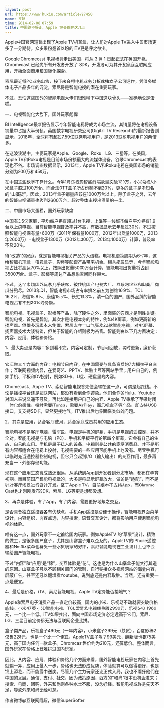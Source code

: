 ```yaml
---
layout: post
url: https://www.huxiu.com/article/27450
name: 罗超
time: 2014-02-08 07:59
title: 中国路不好走，Apple TV会输在这几点
---
```

Apple中国官网短暂出现了Apple TV机顶盒，让人们对Apple TV进入中国市场更多了一分期待。众多果粉翘首以盼的iTV更是呼之欲出。

Google Chromecast 电视棒则走出美国，将从 3 月 1 日起正式在英国开卖。Chromecast 已经向所有开发者开放了 SDK，开发者可为其开发家庭互联网应用，开始全面商用和国际化探索。

索尼最近将PC业务出售，接下来会将电视业务分拆成独立子公司运作，凭借多媒体电子产品多年的沉淀，索尼将是智能电视的潜在重要玩家。

不过，恐怕这些国外的智能电视大佬们很难啃下中国这块骨头——准确地说是蛋糕。

一、电视智能化大势下，国外玩家彪悍

BI Intelligence最新报告显示今年智能电视将成为市场主流，其销量将在电视设备销量中占据大半份额。英国数字电视研究公司(Digital TV Research)的最新报告则显示，2018年，全球将有超过7.59亿联网电视用户，是2013联网电视用户的两倍多。

在这波浪潮中，主要玩家是Apple、Google、Roku、LG、三星等。在美国，Apple TV和Roku电视是目前市场份额最大的流媒体设备，谷歌Chromecast的表现也不俗。市场调查数据显示，2013年，Apple TV和Roku电视在美国市场的销量分别为800万和450万。

在中国这些数字不算什么。今年1月乐视网智能终端数量突破120万，小米电视/小米盒子超过100万台。而合法OTT盒子所占份额不到20%，更多的盒子是不知名的“山寨货”。因此，2013年盒子销量应该在1000万台以上。除了盒子之外，去年的智能电视销量也达到2600万台，超过整体电视出货量的一半。

二、中国市场大蛋糕，国外玩家缺席

中国有3.5亿家庭，平均每户拥有超过1台电视，上海等一线城市每户平均拥有1.9台以上的电视。目前智能电视普及率并不高，有数据显示去年超过30%，不过按照智能电视保有量4600万（2011年保有量1000万，2012年出货量1000万，2013年2600万）+电视盒子1300万（2012年300万，2013年1000万）计算，普及率不及20%。

待“改造”的家庭，就是智能电视相关产品的大蛋糕。电视机更换周期为6-7年，这给智能机顶盒、电视盒子、影棒等配套产品带来机会。相关报告显示，今年智能电视占比将高达70%以上，按照出货量5000万台计算，智能电视出货量将占到3500万台。盒子、影棒等周边产品想象空间同样巨大。

不过，这个市场国外玩家几乎缺席，被传统国产电视大厂、互联网企业和山寨厂商瓜分殆尽。2013年Q1，智能电视市场占有率排名前五为创维16.9%、TCL 16.2%、海信15.8%、康佳15.5%、长虹13.3%，清一色的国产。国外品牌的智能电视占有不到20%的份额。

智能电视、电视盒子、影棒等产品，除了硬件之外，里面装的东西才是制胜关键。智能电视，首先是智能，其次才是电视本身的特性，例如4K屏幕，例如更高新的扬声器。但很多玩家本末倒置，索尼去年一口气狂发22款智能电视，对4K屏幕、扬声器技术大谈特谈，但关于智能的介绍则极为吝啬。智能则由以下几方面决定：内容、应用、体验和价格。

1、最大卖点是内容：多到看不完，内容可定制，节目可回放，实时更新，廉价获取。

它汇聚三个方面的内容：电视节目内容，在中国需要与具备资质的7大播控平台合作；互联网视频内容，在爱奇艺、PPTV、优酷土豆等网站手里；用户自己的，例如手机、平板和DV投射，例如SD卡、U盘、硬盘里的内容。

Chomecast、Apple TV、索尼智能电视首先便会输在这一点，可谓是起跑线。不论是播控平台还是互联网站，都没有看到合作迹象。他们合作的Hulu、Youtube对国人来说又遥不可及。再比如连接用户自己的内容，Apple TV秉承了苹果封闭一体化的德性，投射需要iTunes，需要AirPlay，而乐视盒子等产品，即支持USB接口，又支持SD卡，显然更接地气。iTV推出后也将面临类似的问题。

2、其次是应用，适合客厅使用，适合家庭成员共用的应用生态。

智能电视不是客厅电脑，雷军说，电视是手机的屏幕，手机是电视的遥控器，并不全对。智能电视是与电脑（PC）、手机和平板平行的第四个屏幕，它会有自己的生态，自己的应用。手机是属于私人的设备，电视则是公共的家庭消费品，并不是所有内容都适合在电视上投射，电视需要的一些应用可能手机上也没有。尽管手机可以临时充当遥控器控制电视，但它只会起到I/O（输入输出）的交互作用，最多再充当一下外部存储功能。

现在这个应用生态离成熟还很远，从系统到App到开发者到分发市场，都还在孕育初期。而目前国产智能电视做的，大多是将显示屏幕放大，做的是“适配”，而不是针对客厅场景进行设计开发。至于Apple TV，目前根本不支持App，而Chrome Cast也才刚刚发布SDK，索尼、LG等更是想都没想。

3、再次是体验，有了App，有了内容，需要更好地与之交互。

是否具备独立遥控器各有优缺点，手机App遥控是否便于操作，智能电视界面菜单设计，内容组织，内容点选，内容搜索，语音交互设计，都将影响用户使用智能电视的体验。

唯有这一点，国外玩家不一定输给国内玩家。例如AppleTV 的“苹果”设计，精致的做工，是很多国产盒子，尤其是山寨盒子难以企及的。AppleTV的IPhone遥控器和Netflix菜单也备受一些水货玩家的好评，索尼智能电视在工业设计上也不会输给国产智能电视。

不过“内容”和“应用”是“锦”，交互体验是“花”。这也是为什么山寨盒子能大行其道的原因。山寨盒子可以不顾相关部门的管制，自行链接众多视频网站的海量内容，屏蔽广告，甚至还可以翻墙看Youtube。说到底还是内容取胜。当然，还有重要一点是便宜。

4、最后是价格，iTV、索尼智能电视、Apple TV定价能否接地气？

Apple和索尼电子消费产品一直定价较高，国内的小米、乐视动不动就要突破价格底线。小米47英寸3D智能电视、TCL爱奇艺电视经典版2999元，乐视S40 1989元，一个比一个低。iTV如果推出，面向中国市场定价必定远高于它们，索尼、LG、三星目前定价都无法与互联网企业比拼。

盒子类产品，乐视盒子490元（一年内容），小米盒子299元（缺货），百度影棒2仅售228元，也是一个比一个便宜。AppleTV盒子呢？99美元，翻新版也要75美元，高于国内任何一款盒子。Chromcast售价约为210元，还算低价。整体而言，国外玩家在价格上很难拼过国内玩家。

因此，从内容、应用、体验和价格几个方面来看，国外智能电视玩家在内容上首先就输一筹，应用上慢人一步，价格也无法形成优势，体验就算可以做得更好，也是锦上添花，而不能雪中送炭。尽管几个主力玩家还没正式入局，我也不看好他们在中国的发展。通信、支付、社交，因为政策原因，西方的“和尚”根本没机会进来；搜索、电商、团购，外来和尚则各种水土不服，没念好经。智能电视或许是先天不足，导致外来和尚无经可念。

作者微博@互联网阿超，微信SuperSofter

